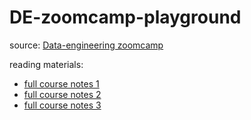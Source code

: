 # DE-zoomcamp-playground
source: [Data-engineering zoomcamp](https://github.com/DataTalksClub/data-engineering-zoomcamp)

reading materials: 
- [full course notes 1](https://github.com/ziritrion/dataeng-zoomcamp/tree/main/notes)
- [full course notes 2](https://github.com/boisalai/de-zoomcamp-2023/blob/main/week1.md)
- [full course notes 3](https://github.com/Balajirvp/DE-Zoomcamp/blob/main/Week%201/Detailed%20Week%201%20Notes.ipynb)
<!-- - [prefect notes](https://github.com/discdiver/prefect-zoomcamp) -->
